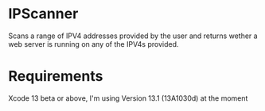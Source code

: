 # IPScanner
Scans a range of IPV4 addresses provided by the user and returns wether a web server is running on any of the IPV4s provided.

# Requirements
Xcode 13 beta or above, I'm using Version 13.1 (13A1030d) at the moment
